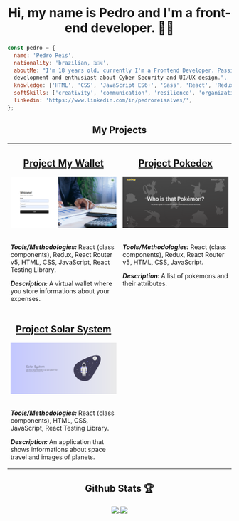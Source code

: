 <br />

<h1 align="center">Hi, my name is Pedro and I'm a front-end developer. 👨‍💻</h1>

```JavaScript
const pedro = {
  name: 'Pedro Reis',
  nationality: 'brazilian, 🇧🇷',
  aboutMe: "I'm 18 years old, currently I'm a Frontend Developer. Passionate about technology and software
  development and enthusiast about Cyber Security and UI/UX design.",
  knowledge: ['HTML', 'CSS', 'JavaScript ES6+', 'Sass', 'React', 'Redux', 'RTL'],
  softSkills: ['creativity', 'communication', 'resilience', 'organization', 'proactivity'],
  linkedin: 'https://www.linkedin.com/in/pedroreisalves/',
};
```

<div align="center">
  <h2>My Projects</h2>
  <table>
    <tr>
      <td align="left" valign="top" width="50%">
        <h2 align="center"><a href="https://github.com/pedronr03/project-my-wallet">Project My Wallet</a></h2>
        <a href="https://github.com/pedronr03/project-my-wallet"><img width="100%" src="./images/my-wallet.png" alt="Project-preview" /></a>
        <br>
        <br>
        <p><em><strong>Tools/Methodologies:</strong></em> React (class components), Redux, React Router v5, HTML, CSS, JavaScript, React Testing Library.</p>
        <p><em><strong>Description:</strong></em> A virtual wallet where you store informations about your expenses.</p>
      </td>
      <td align="left" valign="top" width="50%">
        <h2 align="center"><a href="https://github.com/pedronr03/project-pokedex">Project Pokedex</a></h2>
        <a href="https://github.com/pedronr03/project-pokedex"><img width="100%" src="./images/pokedex.png" alt="Project-preview" /></a>
        <br>
        <br>
        <p><em><strong>Tools/Methodologies:</strong></em> React (class components), Redux, React Router v5, HTML, CSS, JavaScript.</p>
        <p><em><strong>Description:</strong></em> A list of pokemons and their attributes.</p>
      </td>
    </tr>
    <tr>
      <td align="left" valign="top" width="50%">
        <h2 align="center"><a href="https://github.com/pedronr03/project-solar-system">Project Solar System</a></h2>
        <a href="https://github.com/pedronr03/project-solar-system"><img width="100%" src="./images/solar-system.png" alt="Project-preview" /></a>
        <br>
        <br>
        <p><em><strong>Tools/Methodologies:</strong></em> React (class components), HTML, CSS, JavaScript, React Testing Library.</p>
        <p><em><strong>Description:</strong></em> An application that shows informations about space travel and images of planets.</p>
      </td>
    </tr>
  </table> 
</div>

<div align="center">
  <h2>Github Stats 🏆</h2>
  <a href="https://github.com/anuraghazra/github-readme-stats">
    <img align="center" width="45%" src="https://github-readme-stats.vercel.app/api?username=pedronr03&count_private=true&show_icons=true&theme=dark" />
  </a>
  <a href="https://github.com/anuraghazra/github-readme-stats">
    <img align="center" width="45%" src="https://github-readme-stats.vercel.app/api/top-langs/?username=pedronr03&layout=compact&theme=dark" />
  </a>
</div>

<br />
